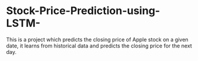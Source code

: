 # Stock-Price-Prediction-using-LSTM-
This is a project which predicts the closing price of Apple stock on a given date, it learns from historical data and predicts the closing price for the next day. 

